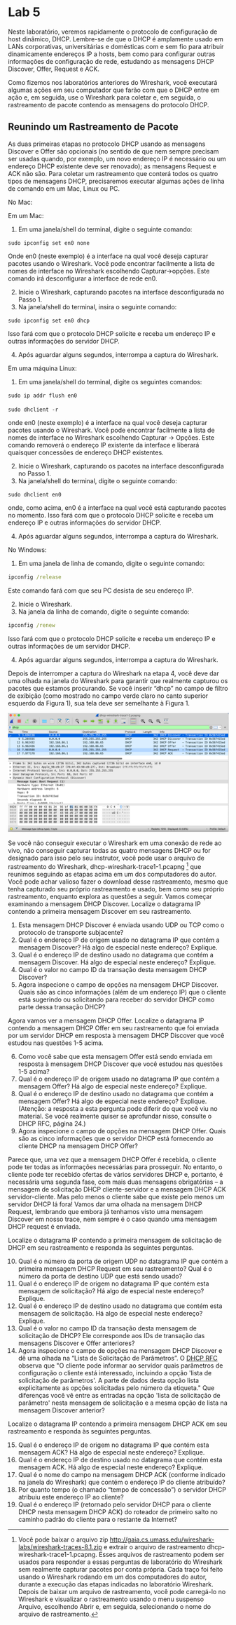 # Lab 5

Neste laboratório, veremos rapidamente o protocolo de configuração de host dinâmico, DHCP. Lembre-se de que o DHCP é amplamente usado em LANs corporativas, universitárias e domésticas com e sem fio para atribuir dinamicamente endereços IP a hosts, bem como para configurar outras informações de configuração de rede, estudando as mensagens DHCP Discover, Offer, Request e ACK.

Como fizemos nos laboratórios anteriores do Wireshark, você executará algumas ações em seu computador que farão com que o DHCP entre em ação e, em seguida, use o Wireshark para coletar e, em seguida, o rastreamento de pacote contendo as mensagens do protocolo DHCP.

## Reunindo um Rastreamento de Pacote

As duas primeiras etapas no protocolo DHCP usando as mensagens Discover e Offer são opcionais (no sentido de que nem sempre precisam ser usadas quando, por exemplo, um novo endereço IP é necessário ou um endereço DHCP existente deve ser renovado); as mensagens Request e ACK não são. Para coletar um rastreamento que conterá todos os quatro tipos de mensagens DHCP, precisaremos executar algumas ações de linha de comando em um Mac, Linux ou PC.

No Mac:

Em um Mac:

1. Em uma janela/shell do terminal, digite o seguinte comando:

```shell
sudo ipconfig set en0 none
```

Onde en0 (neste exemplo) é a interface na qual você deseja capturar pacotes usando o Wireshark. Você pode encontrar facilmente a lista de nomes de interface no Wireshark escolhendo Capturar->opções. Este comando irá desconfigurar a interface de rede en0.

2. Inicie o Wireshark, capturando pacotes na interface desconfigurada no Passo 1.
3. Na janela/shell do terminal, insira o seguinte comando:

```shell
sudo ipconfig set en0 dhcp
```

Isso fará com que o protocolo DHCP solicite e receba um endereço IP e outras informações do servidor DHCP.

4. Após aguardar alguns segundos, interrompa a captura do Wireshark.

Em uma máquina Linux:

1. Em uma janela/shell do terminal, digite os seguintes comandos:

```shell
sudo ip addr flush en0

sudo dhclient -r
```

onde en0 (neste exemplo) é a interface na qual você deseja capturar pacotes usando o Wireshark. Você pode encontrar facilmente a lista de nomes de interface no Wireshark escolhendo Capturar -> Opções. Este comando removerá o endereço IP existente da interface e liberará quaisquer concessões de endereço DHCP existentes.

2. Inicie o Wireshark, capturando os pacotes na interface desconfigurada no Passo 1.
3. Na janela/shell do terminal, digite o seguinte comando:

```shell
sudo dhclient en0
```

onde, como acima, en0 é a interface na qual você está capturando pacotes no momento. Isso fará com que o protocolo DHCP solicite e receba um endereço IP e outras informações do servidor DHCP.

4. Após aguardar alguns segundos, interrompa a captura do Wireshark.

No Windows:

1. Em uma janela de linha de comando, digite o seguinte comando:

```cmd
ipconfig /release
```

Este comando fará com que seu PC desista de seu endereço IP.

2. Inicie o Wireshark.
3. Na janela da linha de comando, digite o seguinte comando:

```cmd
ipconfig /renew
```

Isso fará com que o protocolo DHCP solicite e receba um endereço IP e outras informações de um servidor DHCP.

4. Após aguardar alguns segundos, interrompa a captura do Wireshark.

Depois de interromper a captura do Wireshark na etapa 4, você deve dar uma olhada na janela do Wireshark para garantir que realmente capturou os pacotes que estamos procurando. Se você inserir “dhcp” no campo de filtro de exibição (como mostrado no campo verde claro no canto superior esquerdo da Figura 1), sua tela deve ser semelhante à Figura 1.

![Figura 1: Exibição do Wireshark, mostrando a captura das mensagens DHCP Discover, Offer, Request e ACK](dhcp_1.png)

Se você não conseguir executar o Wireshark em uma conexão de rede ao vivo, não conseguir capturar todas as quatro mensagens DHCP ou for designado para isso pelo seu instrutor, você pode usar o arquivo de rastreamento do Wireshark, dhcp-wireshark-trace1-1.pcapng [^1] que reunimos seguindo as etapas acima em um dos computadores do autor. Você pode achar valioso fazer o download desse rastreamento, mesmo que tenha capturado seu próprio rastreamento e usado, bem como seu próprio rastreamento, enquanto explora as questões a seguir. Vamos começar examinando a mensagem DHCP Discover. Localize o datagrama IP contendo a primeira mensagem Discover em seu rastreamento.

1. Esta mensagem DHCP Discover é enviada usando UDP ou TCP como o protocolo de transporte subjacente?
2. Qual é o endereço IP de origem usado no datagrama IP que contém a mensagem Discover? Há algo de especial neste endereço? Explique.
3. Qual é o endereço IP de destino usado no datagrama que contém a mensagem Discover. Há algo de especial neste endereço? Explique.
4. Qual é o valor no campo ID da transação desta mensagem DHCP Discover?
5. Agora inspecione o campo de opções na mensagem DHCP Discover. Quais são as cinco informações (além de um endereço IP) que o cliente está sugerindo ou solicitando para receber do servidor DHCP como parte dessa transação DHCP?

Agora vamos ver a mensagem DHCP Offer. Localize o datagrama IP contendo a mensagem DHCP Offer em seu rastreamento que foi enviada por um servidor DHCP em resposta à mensagem DHCP Discover que você estudou nas questões 1-5 acima.

6. Como você sabe que esta mensagem Offer está sendo enviada em resposta à mensagem DHCP Discover que você estudou nas questões 1-5 acima?
7. Qual é o endereço IP de origem usado no datagrama IP que contém a mensagem Offer? Há algo de especial neste endereço? Explique.
8. Qual é o endereço IP de destino usado no datagrama que contém a mensagem Offer? Há algo de especial neste endereço? Explique. (Atenção: a resposta a esta pergunta pode diferir do que você viu no material. Se você realmente quiser se aprofundar nisso, consulte o DHCP RFC, página 24.)
9. Agora inspecione o campo de opções na mensagem DHCP Offer. Quais são as cinco informações que o servidor DHCP está fornecendo ao cliente DHCP na mensagem DHCP Offer?

Parece que, uma vez que a mensagem DHCP Offer é recebida, o cliente pode ter todas as informações necessárias para prosseguir. No entanto, o cliente pode ter recebido ofertas de vários servidores DHCP e, portanto, é necessária uma segunda fase, com mais duas mensagens obrigatórias – a mensagem de solicitação DHCP cliente-servidor e a mensagem DHCP ACK servidor-cliente. Mas pelo menos o cliente sabe que existe pelo menos um servidor DHCP lá fora! Vamos dar uma olhada na mensagem DHCP Request, lembrando que embora já tenhamos visto uma mensagem Discover em nosso trace, nem sempre é o caso quando uma mensagem DHCP request é enviada.

Localize o datagrama IP contendo a primeira mensagem de solicitação de DHCP em seu rastreamento e responda às seguintes perguntas.

10. Qual é o número da porta de origem UDP no datagrama IP que contém a primeira mensagem DHCP Request em seu rastreamento? Qual é o número da porta de destino UDP que está sendo usado?
11. Qual é o endereço IP de origem no datagrama IP que contém esta mensagem de solicitação? Há algo de especial neste endereço? Explique.
12. Qual é o endereço IP de destino usado no datagrama que contém esta mensagem de solicitação. Há algo de especial neste endereço? Explique.
13. Qual é o valor no campo ID da transação desta mensagem de solicitação de DHCP? Ele corresponde aos IDs de transação das mensagens Discover e Offer anteriores?
14. Agora inspecione o campo de opções na mensagem DHCP Discover e dê uma olhada na “Lista de Solicitação de Parâmetros”. O [DHCP RFC](https://www.ietf.org/rfc/rfc2131.txt) observa que
"O cliente pode informar ao servidor quais parâmetros de configuração o cliente está interessado, incluindo a opção 'lista de solicitação de parâmetros'. A parte de dados desta opção lista explicitamente as opções solicitadas pelo número da etiqueta."
Que diferenças você vê entre as entradas na opção 'lista de solicitação de parâmetro' nesta mensagem de solicitação e a mesma opção de lista na mensagem Discover anterior?

Localize o datagrama IP contendo a primeira mensagem DHCP ACK em seu rastreamento e responda às seguintes perguntas.

15. Qual é o endereço IP de origem no datagrama IP que contém esta mensagem ACK? Há algo de especial neste endereço? Explique.
16. Qual é o endereço IP de destino usado no datagrama que contém esta mensagem ACK. Há algo de especial neste endereço? Explique.
17. Qual é o nome do campo na mensagem DHCP ACK (conforme indicado na janela do Wireshark) que contém o endereço IP do cliente atribuído?
18. Por quanto tempo (o chamado “tempo de concessão”) o servidor DHCP atribuiu este endereço IP ao cliente?
19. Qual é o endereço IP (retornado pelo servidor DHCP para o cliente DHCP nesta mensagem DHCP ACK) do roteador de primeiro salto no caminho padrão do cliente para o restante da Internet?

[^1]: Você pode baixar o arquivo zip <http://gaia.cs.umass.edu/wireshark-labs/wireshark-traces-8.1.zip> e extrair o arquivo de rastreamento dhcp-wireshark-trace1-1.pcapng. Esses arquivos de rastreamento podem ser usados para responder a essas perguntas de laboratório do Wireshark sem realmente capturar pacotes por conta própria. Cada traço foi feito usando o Wireshark rodando em um dos computadores do autor, durante a execução das etapas indicadas no laboratório Wireshark. Depois de baixar um arquivo de rastreamento, você pode carregá-lo no Wireshark e visualizar o rastreamento usando o menu suspenso Arquivo, escolhendo Abrir e, em seguida, selecionando o nome do arquivo de rastreamento.
